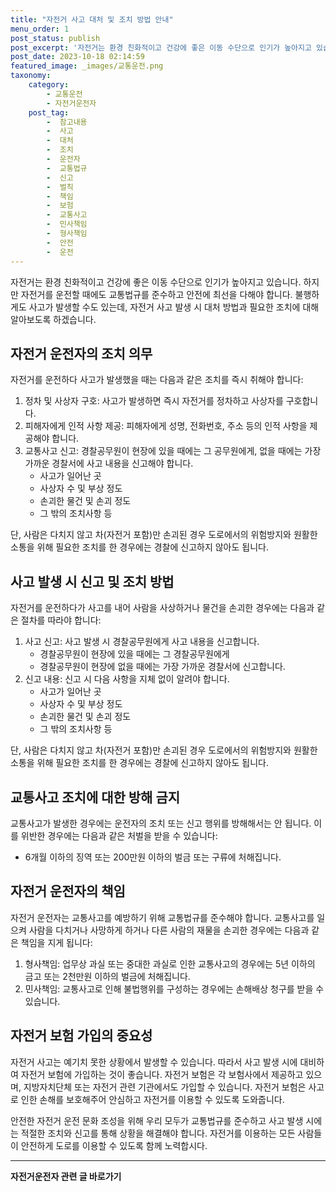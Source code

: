 ```yaml
---
title: "자전거 사고 대처 및 조치 방법 안내"
menu_order: 1
post_status: publish
post_excerpt: '자전거는 환경 친화적이고 건강에 좋은 이동 수단으로 인기가 높아지고 있습니다. 하지만 자전거를 운전할 때에도 교통법규를 준수하고 안전에 최선을 다해야 합니다. 불행하게도 사고가 발생할 수도 있는데, 자전거 사고 발생 시 대처 방법과 필요한 조치에 대해 알아보도록 하겠습니다.'
post_date: 2023-10-18 02:14:59
featured_image: _images/교통운전.png
taxonomy:
    category:
        - 교통운전
        - 자전거운전자
    post_tag:
        -  참고내용
        -  사고
        -  대처
        -  조치
        -  운전자
        -  교통법규
        -  신고
        -  벌칙
        -  책임
        -  보험
        -  교통사고
        -  민사책임
        -  형사책임
        -  안전
        -  운전
---
```




자전거는 환경 친화적이고 건강에 좋은 이동 수단으로 인기가 높아지고 있습니다. 하지만 자전거를 운전할 때에도 교통법규를 준수하고 안전에 최선을 다해야 합니다. 불행하게도 사고가 발생할 수도 있는데, 자전거 사고 발생 시 대처 방법과 필요한 조치에 대해 알아보도록 하겠습니다.

## 자전거 운전자의 조치 의무

자전거를 운전하다 사고가 발생했을 때는 다음과 같은 조치를 즉시 취해야 합니다:

1. 정차 및 사상자 구호: 사고가 발생하면 즉시 자전거를 정차하고 사상자를 구호합니다.
2. 피해자에게 인적 사항 제공: 피해자에게 성명, 전화번호, 주소 등의 인적 사항을 제공해야 합니다.
3. 교통사고 신고: 경찰공무원이 현장에 있을 때에는 그 공무원에게, 없을 때에는 가장 가까운 경찰서에 사고 내용을 신고해야 합니다.
   - 사고가 일어난 곳
   - 사상자 수 및 부상 정도
   - 손괴한 물건 및 손괴 정도
   - 그 밖의 조치사항 등

단, 사람은 다치지 않고 차(자전거 포함)만 손괴된 경우 도로에서의 위험방지와 원활한 소통을 위해 필요한 조치를 한 경우에는 경찰에 신고하지 않아도 됩니다.

## 사고 발생 시 신고 및 조치 방법

자전거를 운전하다가 사고를 내어 사람을 사상하거나 물건을 손괴한 경우에는 다음과 같은 절차를 따라야 합니다:

1. 사고 신고: 사고 발생 시 경찰공무원에게 사고 내용을 신고합니다.
   - 경찰공무원이 현장에 있을 때에는 그 경찰공무원에게
   - 경찰공무원이 현장에 없을 때에는 가장 가까운 경찰서에 신고합니다.
2. 신고 내용: 신고 시 다음 사항을 지체 없이 알려야 합니다.
   - 사고가 일어난 곳
   - 사상자 수 및 부상 정도
   - 손괴한 물건 및 손괴 정도
   - 그 밖의 조치사항 등

단, 사람은 다치지 않고 차(자전거 포함)만 손괴된 경우 도로에서의 위험방지와 원활한 소통을 위해 필요한 조치를 한 경우에는 경찰에 신고하지 않아도 됩니다.

## 교통사고 조치에 대한 방해 금지

교통사고가 발생한 경우에는 운전자의 조치 또는 신고 행위를 방해해서는 안 됩니다. 이를 위반한 경우에는 다음과 같은 처벌을 받을 수 있습니다:

- 6개월 이하의 징역 또는 200만원 이하의 벌금 또는 구류에 처해집니다.

## 자전거 운전자의 책임

자전거 운전자는 교통사고를 예방하기 위해 교통법규를 준수해야 합니다. 교통사고를 일으켜 사람을 다치거나 사망하게 하거나 다른 사람의 재물을 손괴한 경우에는 다음과 같은 책임을 지게 됩니다:

1. 형사책임: 업무상 과실 또는 중대한 과실로 인한 교통사고의 경우에는 5년 이하의 금고 또는 2천만원 이하의 벌금에 처해집니다.
2. 민사책임: 교통사고로 인해 불법행위를 구성하는 경우에는 손해배상 청구를 받을 수 있습니다.

## 자전거 보험 가입의 중요성

자전거 사고는 예기치 못한 상황에서 발생할 수 있습니다. 따라서 사고 발생 시에 대비하여 자전거 보험에 가입하는 것이 좋습니다. 자전거 보험은 각 보험사에서 제공하고 있으며, 지방자치단체 또는 자전거 관련 기관에서도 가입할 수 있습니다. 자전거 보험은 사고로 인한 손해를 보호해주어 안심하고 자전거를 이용할 수 있도록 도와줍니다.

안전한 자전거 운전 문화 조성을 위해 우리 모두가 교통법규를 준수하고 사고 발생 시에는 적절한 조치와 신고를 통해 상황을 해결해야 합니다. 자전거를 이용하는 모든 사람들이 안전하게 도로를 이용할 수 있도록 함께 노력합시다.

<!-- wp:separator -->
<hr class="wp-block-separator has-alpha-channel-opacity"/>
<!-- /wp:separator -->

<!-- wp:group {"backgroundColor":"base","layout":{"type":"constrained"}} -->
<div class="wp-block-group has-base-background-color has-background"><!-- wp:paragraph {"align":"center","fontSize":"medium"} -->
<p class="has-text-align-center has-large-font-size"><strong>자전거운전자 관련 글 바로가기</strong></p>
<!-- /wp:paragraph -->


<!-- wp:latest-posts
{"categories":[{"id":1713,"count":19,"description":"","link":"https://uknowlaw.com/category/%ec%9e%90%ec%a0%84%ea%b1%b0%ec%9a%b4%ec%a0%84%ec%9e%90/","name":"자전거운전자","slug":"자전거운전자","taxonomy":"category","parent":0,"meta":[],"_links":{"self":[{"href":"https://uknowlaw.com/wp-json/wp/v2/categories/1713"}],"collection":[{"href":"https://uknowlaw.com/wp-json/wp/v2/categories"}],"about":[{"href":"https://uknowlaw.com/wp-json/wp/v2/taxonomies/category"}],"wp:post_type":[{"href":"https://uknowlaw.com/wp-json/wp/v2/posts?categories=1713"}],"curies":[{"name":"wp","href":"https://api.w.org/{rel}","templated":true}]}}],"postsToShow":100,"excerptLength":28,"postLayout":"grid","columns":2,"featuredImageAlign":"left","featuredImageSizeSlug":"large","fontSize":"small"} /--></div>
<!-- /wp:group -->